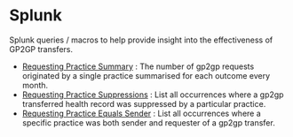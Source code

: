 # Splunk

Splunk queries / macros to help provide insight into the effectiveness of GP2GP transfers.

- [Requesting Practice Summary](requesting_practice_summary.txt) : The number of gp2gp requests originated by a single practice summarised for each outcome every month.
- [Requesting Practice Suppressions](requesting_practice_suppresions.txt) : List all occurrences where a gp2gp transferred health record was suppressed by a particular practice.
- [Requesting Practice Equals Sender](requesting_practice_equals_sender.txt) : List all occurrences where a specific practice was both sender and requester of a gp2gp transfer.
